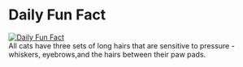 # Daily Fun Fact
[![Daily Fun Fact](https://github.com/huy2x/daily-fun-facts/actions/workflows/daily-fun-facts.yml/badge.svg)](https://github.com/huy2x/daily-fun-facts/actions/workflows/daily-fun-facts.yml)<br/>
All cats have three sets of long hairs that are sensitive to pressure - whiskers, eyebrows,and the hairs between their paw pads.
